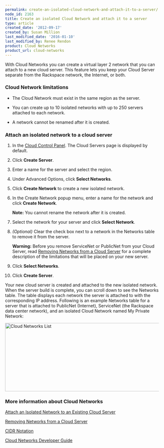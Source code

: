 ```yaml
---
permalink: create-an-isolated-cloud-network-and-attach-it-to-a-server/
node_id: 2163
title: Create an isolated Cloud Network and attach it to a server
type: article
created_date: '2012-09-17'
created_by: Susan Million
last_modified_date: '2016-01-10'
last_modified_by: Renee Rendon
product: Cloud Networks
product_url: cloud-networks
---
```


With Cloud Networks you can create a virtual layer 2 network that you
can attach to a new cloud server. This feature lets you keep your Cloud
Server separate from the Rackspace network, the Internet, or both.

### Cloud Network limitations

-   The Cloud Network must exist in the same region as the server.

-   You can create up to 10 isolated networks with up to 250 servers
    attached to each network.

-   A network cannot be renamed after it is created.

### Attach an isolated network to a cloud server

1.  In the [Cloud Control Panel](https://mycloud.rackspace.com).
    The Cloud Servers page is displayed by default.

2.  Click **Create Server**.

3.  Enter a name for the server and select the region.

4.  Under Advanced Options, click **Select Networks**.

5.  Click **Create Network** to create a new isolated network.

6.  In the Create Network popup menu, enter a name for the network and
    click **Create Network**.

    **Note:** You cannot rename the network after it is created.

7.  Select the network for your server and click **Select Network**.

8.  *(Optional)* Clear the check box next to a network in the Networks
    table to remove it from the server.

    **Warning:** Before you remove ServiceNet or PublicNet from your
    Cloud Server, read [Removing Networks from a Cloud
    Server](/how-to/removing-networks-from-a-cloud-server "Disabling Networks from a Cloud Server")
    for a complete description of the limitations that will be placed on
    your new server.

9.  Click **Select Networks**.

10. Click **Create Server**.

Your new cloud server is created and attached to the new isolated
network. When the server build is complete, you can scroll down to see
the Networks table. The table displays each network the server is
attached to with the corresponding IP address. Following is an example
Networks table for a server that is attached to PublicNet (Internet),
ServiceNet (the Rackspace data center network), and an isolated Cloud
Network named My Private Network:

<img src="{% asset_path cloud-networks/create-an-isolated-cloud-network-and-attach-it-to-a-server/Cloud%20Networks%20List.png %}" alt="Cloud Networks List" width="743" height="224" />

### More information about Cloud Networks

[Attach an Isolated Network to an Existing Cloud Server](/how-to/attach-a-cloud-network-to-an-existing-cloud-server)

[Removing Networks from a Cloud Server](/how-to/removing-networks-from-a-cloud-server)

[CIDR Notation](/how-to/using-cidr-notation-in-cloud-networks "CIDR Notation")

[Cloud Networks Developer Guide](https://developer.rackspace.com/docs/cloud-networks/v2/developer-guide/)

